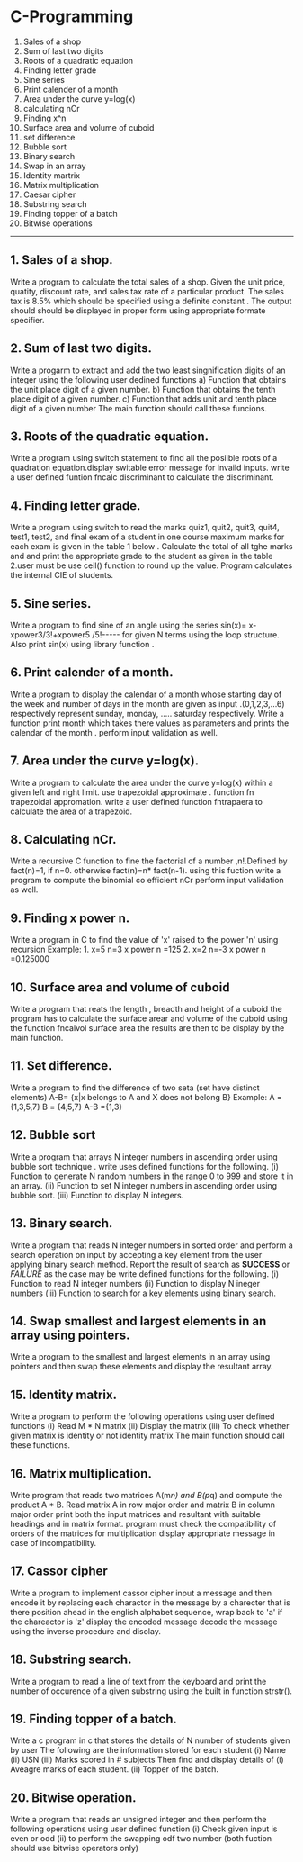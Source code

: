 # C-Programming
1. Sales of a shop
2. Sum of last two digits
3. Roots of a quadratic equation
4. Finding letter grade
5. Sine series 
6. Print calender of a month
7. Area under the curve y=log(x)
8. calculating nCr
9. Finding x^n
10. Surface area and volume of cuboid 
11. set difference 
12. Bubble sort 
13. Binary search 
14. Swap in an array 
15. Identity martrix 
16. Matrix multiplication 
17. Caesar cipher
18. Substring search 
19. Finding topper of a batch 
20. Bitwise operations

---

## 1. Sales of a shop.
Write a program to calculate the total sales of a shop. Given the unit price, quatity, discount rate, and sales tax rate of a particular product. The sales tax is 8.5% which should be specified using a definite constant . The output should should be displayed in proper form using appropriate formate specifier.



## 2. Sum of last two digits.
Write a progarm to extract and add the two least singnification digits of an integer using the following user dedined functions
a) Function that obtains the unit place digit of a given number.
b) Function that obtains the tenth place digit of a given number.
c) Function that adds unit and tenth place digit of a given number 
The main function should call these funcions.



## 3. Roots of the quadratic equation.
Write a program using switch statement to find all the posiible roots of a quadration equation.display switable error message for invaild inputs. write a user defined funtion  fncalc discriminant to calculate the discriminant.



## 4. Finding letter grade.
Write a program using switch to read the marks quiz1, quit2, quit3, quit4, test1, test2, and final exam of a student in one course maximum marks for each exam is given in the table 1 below . Calculate the total of all tghe marks and and print the appropriate grade to the student as given in the table 2.user must be use ceil() function to round up the value. Program calculates the internal CIE of students.



## 5. Sine series.
Write a program to find sine of an angle using the series sin(x)= x-xpower3/3!+xpower5 /5!----- for given N terms using the loop structure. Also print sin(x) using library function .



## 6. Print calender of a month.
Write a program to display the calendar of a month whose starting day of the week and number of days in the month are given as input .(0,1,2,3,...6) respectively represent sunday, monday, ..... saturday respectively. Write a function print month which takes there values as parameters and prints the calendar of the month . perform input validation as well.



## 7. Area under the curve y=log(x).
Write a program to calculate the area under the curve y=log(x) within a given left and right limit. use trapezoidal approximate . function fn trapezoidal appromation. write a user defined function fntrapaera to calculate the area of a trapezoid.




## 8. Calculating nCr.
Write a recursive C function to fine the factorial of a number ,n!.Defined by fact(n)=1, if n=0. otherwise fact(n)=n* fact(n-1). using this fuction write a program to compute the binomial co efficient nCr perform input validation as well.



## 9. Finding x power n.
Write a program in C to find the value of 'x' raised to the power 'n' using recursion 
Example: 1. x=5 n=3 x power n =125 
         2. x=2 n=-3 x power n =0.125000



## 10. Surface area and volume of cuboid
Write a program that reats the length , breadth and height of a cuboid the program has to calculate the surface arear and volume of the cuboid using the function fncalvol surface area the results are then to be display by the main function.



## 11. Set difference.
Write a program to find the difference of two seta (set have distinct elements)
A-B= {x|x belongs to A and X does not belong B}
Example: A = {1,3,5,7}
         B = {4,5,7}
         A-B ={1,3}
         
         
        
## 12. Bubble sort
Write a program that arrays N integer numbers in ascending order using bubble sort technique . write uses defined functions for the following.
(i) Function to generate N random numbers in the range 0 to 999 and store  it in an array.
(ii) Function to set N integer numbers in ascending order using bubble sort.
(iii) Function to display N integers.



## 13. Binary search.
Write a program that reads N integer numbers in sorted order and perform a search operation on input by accepting a key element from the user applying binary search method. Report the result of search as **SUCCESS** or *FAILURE* as the case may be write defined functions for the following.
(i) Function to read N integer numbers
(ii) Function to display N ineger numbers
(iii) Function to search for a key elements using binary search.



## 14. Swap smallest and largest elements in an array using pointers.
Write a program to the smallest and largest elements in an array using pointers and then swap these elements and display the resultant array.



## 15. Identity matrix.
Write a program to perform the following operations using user defined functions
(i) Read M * N matrix
(ii) Display the matrix
(iii) To check whether given matrix is identity or not identity matrix
The main function should call these functions.


## 16. Matrix multiplication.
Write program that reads two matrices A(m*n) and B(p*q) and compute the product A * B. Read matrix A in row major order and matrix B in column major order print both the input matrices and resultant with suitable headings and in matrix format. program must check the compatibility of orders of the matrices for multiplication display appropriate message in case of incompatibility.



## 17. Cassor cipher 
Write a program to implement cassor cipher input a message and then encode it by replacing each charactor in the message by a charecter that is there position ahead in the english alphabet sequence, wrap back to 'a' if the chareactor is 'z' display the encoded message decode the message using the inverse procedure and disolay.



## 18. Substring search.
Write a program to read a line of text from the keyboard and print the number of occurence of a given substring using the built in function strstr().



## 19. Finding topper of a batch.
Write a c program in c that stores the details of N number of students given by user 
The following are the information stored for each student 
(i) Name
(ii) USN
(iii) Marks scored in # subjects
Then find and display details of 
(i) Aveagre marks of each student.
(ii) Topper of the batch.



## 20. Bitwise operation.
Write a program that reads an unsigned integer and then perform the following operations using user defined function 
(i) Check given input is even or odd
(ii) to perform the swapping odf two number
(both fuction should use bitwise operators only)






      
